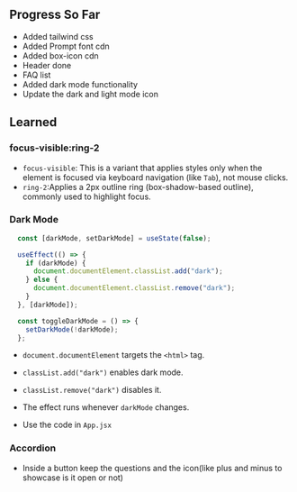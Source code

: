 ## Progress So Far
- Added tailwind css
- Added Prompt font cdn
- Added box-icon cdn
- Header done
- FAQ list 
- Added dark mode functionality
- Update the dark and light mode icon


## Learned 
### focus-visible:ring-2
- `focus-visible`: This is a variant that applies styles only when the element is focused via keyboard navigation (like `Tab`), not mouse clicks.
- `ring-2`:Applies a 2px outline ring (box-shadow-based outline), commonly used to highlight focus.

### Dark Mode
```javascript
  const [darkMode, setDarkMode] = useState(false);

  useEffect(() => {
    if (darkMode) {
      document.documentElement.classList.add("dark");
    } else {
      document.documentElement.classList.remove("dark");
    }
  }, [darkMode]);

  const toggleDarkMode = () => {
    setDarkMode(!darkMode);
  };
```
- `document.documentElement` targets the `<html>` tag.

- `classList.add("dark")` enables dark mode.

- `classList.remove("dark")` disables it.

- The effect runs whenever `darkMode` changes.

- Use the code in `App.jsx`

### Accordion
- Inside a button keep the questions and the icon(like plus and minus to showcase is it open or not)